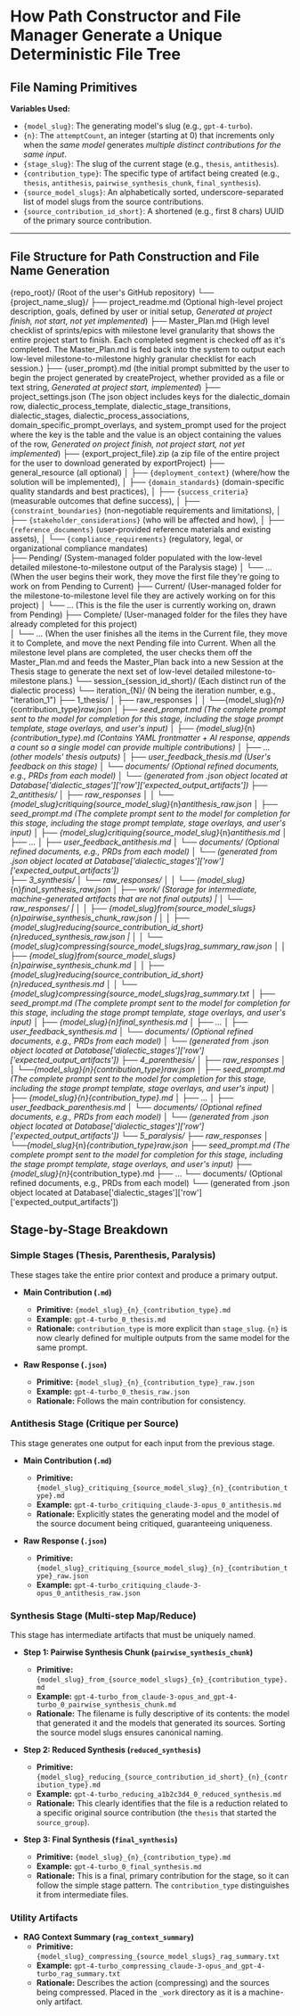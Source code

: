 # How Path Constructor and File Manager Generate a Unique Deterministic File Tree

## File Naming Primitives

**Variables Used:**

*   `{model_slug}`: The generating model's slug (e.g., `gpt-4-turbo`).
*   `{n}`: The `attemptCount`, an integer (starting at 0) that increments only when the *same model* generates *multiple distinct contributions for the same input*.
*   `{stage_slug}`: The slug of the current stage (e.g., `thesis`, `antithesis`).
*   `{contribution_type}`: The specific type of artifact being created (e.g., `thesis`, `antithesis`, `pairwise_synthesis_chunk`, `final_synthesis`).
*   `{source_model_slugs}`: An alphabetically sorted, underscore-separated list of model slugs from the source contributions.
*   `{source_contribution_id_short}`: A shortened (e.g., first 8 chars) UUID of the primary source contribution.

---

## File Structure for Path Construction and File Name Generation

{repo_root}/  (Root of the user's GitHub repository)
└── {project_name_slug}/
    ├── project_readme.md      (Optional high-level project description, goals, defined by user or initial setup, *Generated at project finish, not start, not yet implemented*)
    ├── Master_Plan.md         (High level checklist of sprints/epics with milestone level granularity that shows the entire project start to finish. Each completed segment is checked off as it's completed. The Master_Plan.md is fed back into the system to output each low-level milestone-to-milestone highly granular checklist for each session.)
    ├── {user_prompt}.md (the initial prompt submitted by the user to begin the project generated by createProject, whether provided as a file or text string, *Generated at project start, implemented*)
    ├── project_settings.json (The json object includes keys for the dialectic_domain row, dialectic_process_template, dialectic_stage_transitions, dialectic_stages, dialectic_process_associations, domain_specific_prompt_overlays, and system_prompt used for the project where the key is the table and the value is an object containing the values of the row, *Generated on project finish, not project start, not yet implemented*)
    ├── {export_project_file}.zip (a zip file of the entire project for the user to download generated by exportProject)
    ├── general_resource (all optional)
    │    ├── `{deployment_context}` (where/how the solution will be implemented), 
    │    ├── `{domain_standards}` (domain-specific quality standards and best practices), 
    │    ├── `{success_criteria}` (measurable outcomes that define success), 
    │    ├── `{constraint_boundaries}` (non-negotiable requirements and limitations), 
    │    ├── `{stakeholder_considerations}` (who will be affected and how),
    │    ├── `{reference_documents}` (user-provided reference materials and existing assets), 
    │    └── `{compliance_requirements}` (regulatory, legal, or organizational compliance mandates)    
    ├── Pending/          (System-managed folder populated with the low-level detailed milestone-to-milestone output of the Paralysis stage)
    │   └── ...                     (When the user begins their work, they move the first file they're going to work on from Pending to Current)
    ├── Current/          (User-managed folder for the milestone-to-milestone level file they are actively working on for this project)
    │   └── ...                     (This is the file the user is currently working on, drawn from Pending)
    ├── Complete/         (User-managed folder for the files they have already completed for this project)       
    │   └── ...                     (When the user finishes all the items in the Current file, they move it to Complete, and move the next Pending file into Current. When all the milestone level plans are completed, the user checks them off the Master_Plan.md and feeds the Master_Plan back into a new Session at the Thesis stage to generate the next set of low-level detailed milestone-to-milestone plans.) 
    └── session_{session_id_short}/  (Each distinct run of the dialectic process)
        └── iteration_{N}/        (N being the iteration number, e.g., "iteration_1")
            ├── 1_thesis/
            │   ├── raw_responses
            │   │   └──{model_slug}_{n}_{contribution_type}_raw.json
            │   ├── seed_prompt.md  (The complete prompt sent to the model for completion for this stage, including the stage prompt template, stage overlays, and user's input)
            │   ├── {model_slug}_{n}_{contribution_type}.md (Contains YAML frontmatter + AI response, appends a count so a single model can provide multiple contributions)
            │   ├── ... (other models' thesis outputs)
            │   ├── user_feedback_thesis.md   (User's feedback on this stage)
            │   └── documents/                      (Optional refined documents, e.g., PRDs from each model)
            │       └── (generated from .json object located at Database['dialectic_stages']['row']['expected_output_artifacts'])
            ├── 2_antithesis/
            │   ├── raw_responses
            │   │   └── {model_slug}_critiquing_{source_model_slug}_{n}_antithesis_raw.json
            │   ├── seed_prompt.md  (The complete prompt sent to the model for completion for this stage, including the stage prompt template, stage overlays, and user's input)
            │   ├── {model_slug}_critiquing_{source_model_slug}_{n}_antithesis.md
            │   ├── ...
            │   ├── user_feedback_antithesis.md
            │   └── documents/                    (Optional refined documents, e.g., PRDs from each model)
            │       └── (generated from .json object located at Database['dialectic_stages']['row']['expected_output_artifacts'])                
            ├── 3_synthesis/
            │   └── raw_responses/
            │   │   └── {model_slug}_{n}_final_synthesis_raw.json
            │   ├── _work/   (Storage for intermediate, machine-generated artifacts that are not final outputs)
            |   │   └── raw_responses/
            |   │   │   ├── {model_slug}_from_{source_model_slugs}_{n}_pairwise_synthesis_chunk_raw.json
            |   │   │   ├── {model_slug}_reducing_{source_contribution_id_short}_{n}_reduced_synthesis_raw.json
            |   │   │   └── {model_slug}_compressing_{source_model_slugs}_rag_summary_raw.json
            │   │   ├── {model_slug}_from_{source_model_slugs}_{n}_pairwise_synthesis_chunk.md
            │   │   ├── {model_slug}_reducing_{source_contribution_id_short}_{n}_reduced_synthesis.md
            │   │   └── {model_slug}_compressing_{source_model_slugs}_rag_summary.txt
            │   ├── seed_prompt.md  (The complete prompt sent to the model for completion for this stage, including the stage prompt template, stage overlays, and user's input)
            │   ├── {model_slug}_{n}_final_synthesis.md
            │   ├── ...
            │   ├── user_feedback_synthesis.md
            │   └── documents/                      (Optional refined documents, e.g., PRDs from each model)
            │       └── (generated from .json object located at Database['dialectic_stages']['row']['expected_output_artifacts'])
            ├── 4_parenthesis/
            │   ├── raw_responses
            │   │   └──{model_slug}_{n}_{contribution_type}_raw.json
            │   ├── seed_prompt.md  (The complete prompt sent to the model for completion for this stage, including the stage prompt template, stage overlays, and user's input)
            │   ├── {model_slug}_{n}_{contribution_type}.md
            │   ├── ...
            │   ├── user_feedback_parenthesis.md
            │   └── documents/                      (Optional refined documents, e.g., PRDs from each model)
            │       └── (generated from .json object located at Database['dialectic_stages']['row']['expected_output_artifacts'])
            └── 5_paralysis/
                ├── raw_responses
                │   └──{model_slug}_{n}_{contribution_type}_raw.json
                ├── seed_prompt.md  (The complete prompt sent to the model for completion for this stage, including the stage prompt template, stage overlays, and user's input)
                ├── {model_slug}_{n}_{contribution_type}.md
                ├── ...
                └── documents/                      (Optional refined documents, e.g., PRDs from each model)
                    └── (generated from .json object located at Database['dialectic_stages']['row']['expected_output_artifacts'])


## Stage-by-Stage Breakdown

### **Simple Stages (Thesis, Parenthesis, Paralysis)**

These stages take the entire prior context and produce a primary output.

*   **Main Contribution (`.md`)**
    *   **Primitive:** `{model_slug}_{n}_{contribution_type}.md`
    *   **Example:** `gpt-4-turbo_0_thesis.md`
    *   **Rationale:** `contribution_type` is more explicit than `stage_slug`. `{n}` is now clearly defined for multiple outputs from the same model for the same prompt.

*   **Raw Response (`.json`)**
    *   **Primitive:** `{model_slug}_{n}_{contribution_type}_raw.json`
    *   **Example:** `gpt-4-turbo_0_thesis_raw.json`
    *   **Rationale:** Follows the main contribution for consistency.

### **Antithesis Stage (Critique per Source)**

This stage generates one output for each input from the previous stage.

*   **Main Contribution (`.md`)**
    *   **Primitive:** `{model_slug}_critiquing_{source_model_slug}_{n}_{contribution_type}.md`
    *   **Example:** `gpt-4-turbo_critiquing_claude-3-opus_0_antithesis.md`
    *   **Rationale:** Explicitly states the generating model and the model of the source document being critiqued, guaranteeing uniqueness.

*   **Raw Response (`.json`)**
    *   **Primitive:** `{model_slug}_critiquing_{source_model_slug}_{n}_{contribution_type}_raw.json`
    *   **Example:** `gpt-4-turbo_critiquing_claude-3-opus_0_antithesis_raw.json`

### **Synthesis Stage (Multi-step Map/Reduce)**

This stage has intermediate artifacts that must be uniquely named.

*   **Step 1: Pairwise Synthesis Chunk (`pairwise_synthesis_chunk`)**
    *   **Primitive:** `{model_slug}_from_{source_model_slugs}_{n}_{contribution_type}.md`
    *   **Example:** `gpt-4-turbo_from_claude-3-opus_and_gpt-4-turbo_0_pairwise_synthesis_chunk.md`
    *   **Rationale:** The filename is fully descriptive of its contents: the model that generated it and the models that generated its sources. Sorting the source model slugs ensures canonical naming.

*   **Step 2: Reduced Synthesis (`reduced_synthesis`)**
    *   **Primitive:** `{model_slug}_reducing_{source_contribution_id_short}_{n}_{contribution_type}.md`
    *   **Example:** `gpt-4-turbo_reducing_a1b2c3d4_0_reduced_synthesis.md`
    *   **Rationale:** This clearly identifies that the file is a reduction related to a specific original source contribution (the `thesis` that started the `source_group`).

*   **Step 3: Final Synthesis (`final_synthesis`)**
    *   **Primitive:** `{model_slug}_{n}_{contribution_type}.md`
    *   **Example:** `gpt-4-turbo_0_final_synthesis.md`
    *   **Rationale:** This is a final, primary contribution for the stage, so it can follow the simple stage pattern. The `contribution_type` distinguishes it from intermediate files.

### **Utility Artifacts**

*   **RAG Context Summary (`rag_context_summary`)**
    *   **Primitive:** `{model_slug}_compressing_{source_model_slugs}_rag_summary.txt`
    *   **Example:** `gpt-4-turbo_compressing_claude-3-opus_and_gpt-4-turbo_rag_summary.txt`
    *   **Rationale:** Describes the action (compressing) and the sources being compressed. Placed in the `_work` directory as it is a machine-only artifact.
